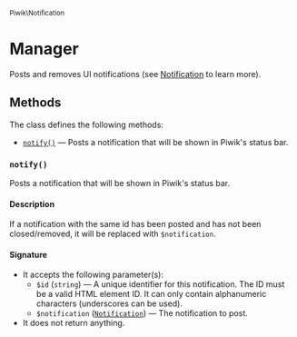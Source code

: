 <small>Piwik\Notification</small>

Manager
=======

Posts and removes UI notifications (see [Notification](/api-reference/Piwik/Notification) to learn more).

Methods
-------

The class defines the following methods:

- [`notify()`](#notify) &mdash; Posts a notification that will be shown in Piwik's status bar.

<a name="notify" id="notify"></a>
<a name="notify" id="notify"></a>
### `notify()`

Posts a notification that will be shown in Piwik's status bar.

#### Description

If a notification with the same id
has been posted and has not been closed/removed, it will be replaced with `$notification`.

#### Signature

- It accepts the following parameter(s):
    - `$id` (`string`) &mdash; A unique identifier for this notification. The ID must be a valid HTML element ID. It can only contain alphanumeric characters (underscores can be used).
    - `$notification` ([`Notification`](../../Piwik/Notification.md)) &mdash; The notification to post.
- It does not return anything.

